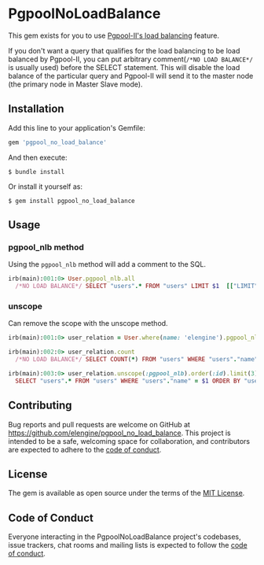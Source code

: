 # PgpoolNoLoadBalance

This gem exists for you to use [Pgpool-II's load balancing](https://www.pgpool.net/docs/latest/en/html/runtime-config-load-balancing.html) feature.

If you don't want a query that qualifies for the load balancing to be load balanced by Pgpool-II, you can put arbitrary comment(`/*NO LOAD BALANCE*/` is usually used) before the SELECT statement. This will disable the load balance of the particular query and Pgpool-II will send it to the master node (the primary node in Master Slave mode).

## Installation

Add this line to your application's Gemfile:

```ruby
gem 'pgpool_no_load_balance'
```

And then execute:

    $ bundle install

Or install it yourself as:

    $ gem install pgpool_no_load_balance

## Usage

### pgpool_nlb method

Using the `pgpool_nlb` method will add a comment to the SQL.
```rb
irb(main):001:0> User.pgpool_nlb.all
  /*NO LOAD BALANCE*/ SELECT "users".* FROM "users" LIMIT $1  [["LIMIT", 11]]
```

### unscope

Can remove the scope with the unscope method.
```rb
irb(main):001:0> user_relation = User.where(name: 'elengine').pgpool_nlb

irb(main):002:0> user_relation.count
  /*NO LOAD BALANCE*/ SELECT COUNT(*) FROM "users" WHERE "users"."name" = $1  [["name", "elengine"]]

irb(main):003:0> user_relation.unscope(:pgpool_nlb).order(:id).limit(3)
  SELECT "users".* FROM "users" WHERE "users"."name" = $1 ORDER BY "users"."id" ASC LIMIT $2  [["name", "elengine"], ["LIMIT", 3]]
```

## Contributing

Bug reports and pull requests are welcome on GitHub at https://github.com/elengine/pgpool_no_load_balance. This project is intended to be a safe, welcoming space for collaboration, and contributors are expected to adhere to the [code of conduct](https://github.com/elengine/pgpool_no_load_balance/blob/master/CODE_OF_CONDUCT.md).


## License

The gem is available as open source under the terms of the [MIT License](https://opensource.org/licenses/MIT).

## Code of Conduct

Everyone interacting in the PgpoolNoLoadBalance project's codebases, issue trackers, chat rooms and mailing lists is expected to follow the [code of conduct](https://github.com/elengine/pgpool_no_load_balance/blob/master/CODE_OF_CONDUCT.md).
